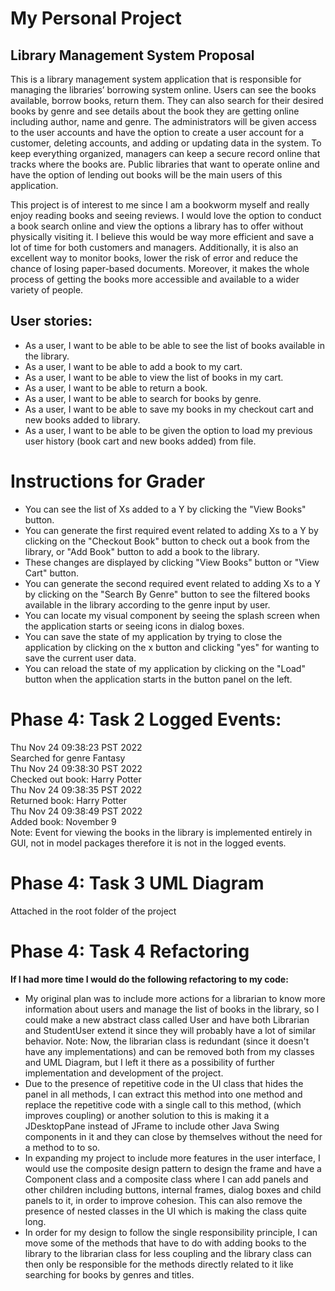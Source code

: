# My Personal Project

## Library Management System Proposal 

This is a library management system application that is responsible for managing the libraries’ borrowing system online.
Users can see the books available, borrow books, return them. They can also search for their desired books by genre and 
see details about the book they are getting online including author, name and genre. The administrators will be given access
to the user accounts and have the option to create a user account for a customer, deleting accounts, and adding or 
updating data in the system. To keep everything organized, managers can keep a secure record online that tracks where 
the books are. Public libraries that want to operate online and have the option of lending out books will be the main
users of this application.

This project is of interest to me since I am a bookworm myself and really enjoy reading books and seeing reviews. I would 
love the option to conduct a book search online and view the options a library has to offer without physically visiting it. 
I believe this would be way more efficient and save a lot of time for both customers and managers.  Additionally, it is 
also an excellent way to monitor books, lower the risk of error and reduce the chance of losing paper-based documents. 
Moreover, it makes the whole process of getting the books more accessible and available to a wider variety of people.


## User stories:
-   As a user, I want to be able to be able to see the list of books available in the library.
-	As a user, I want to be able to add a book to my cart.
-	As a user, I want to be able to view the list of books in my cart.
-	As a user, I want to be able to return a book. 
-	As a user, I want to be able to search for books by genre.
-   As a user, I want to be able to save my books in my checkout cart and new books added to library.
-   As a user, I want to be able to be given the option to load my previous user history (book cart and new books added) from file. 

# Instructions for Grader
- You can see the list of Xs added to a Y by clicking the "View Books" button.
- You can generate the first required event related to adding Xs to a Y by clicking on the "Checkout Book" button to check out
a book from the library, or "Add Book" button to add a book to the library. 
- These changes are displayed by clicking "View Books" button or "View Cart" button. 
- You can generate the second required event related to adding Xs to a Y by clicking on the "Search By Genre" button to see the
filtered books available in the library according to the genre input by user. 
- You can locate my visual component by seeing the splash screen when the application starts or seeing icons in dialog boxes. 
- You can save the state of my application by trying to close the application by clicking on the x button and clicking "yes" for wanting 
to save the current user data. 
- You can reload the state of my application by clicking on the "Load" button when the application starts in the button panel on the left.

# Phase 4: Task 2 Logged Events:
Thu Nov 24 09:38:23 PST 2022
<br> Searched for genre Fantasy
<br> Thu Nov 24 09:38:30 PST 2022
<br> Checked out book: Harry Potter
<br> Thu Nov 24 09:38:35 PST 2022
<br> Returned book: Harry Potter
<br> Thu Nov 24 09:38:49 PST 2022
<br> Added book: November 9 
<br> Note: Event for viewing the books in the library is implemented entirely in GUI, not in model packages therefore it is not in the logged events. 

# Phase 4: Task 3 UML Diagram
Attached in the root folder of the project
# Phase 4: Task 4 Refactoring
<strong> If I had more time I would do the following refactoring to my code: </strong>

- My original plan was to include more actions for a librarian to know more information about users and manage the list of books in the library, 
so I could make a new abstract class called User and have both Librarian and StudentUser extend it since they will probably have a lot of similar behavior.
Note: Now, the librarian class is redundant (since it doesn't have any implementations) and can be removed both from my classes and UML Diagram, but I left it there as a possibility of further implementation and development of the project. 
- Due to the presence of repetitive code in the UI class that hides the panel in all methods, I can extract this method into one method and replace the repetitive code with a single call to this method,
  (which improves coupling) or another solution to this is making it a JDesktopPane instead of JFrame to include other Java Swing components in it and they can close by themselves without the need for a method to to so.
- In expanding my project to include more features in the user interface, I would use the composite design pattern to design the frame and have a Component class
and a composite class where I can add panels and other children including buttons, internal frames, dialog boxes and child panels to it, in order to improve cohesion. This can also remove the presence
of nested classes in the UI which is making the class quite long. 
- In order for my design to follow the single responsibility principle, I can move some of the methods that have to do with adding books to the library to the librarian class for less coupling and 
the library class can then only be responsible for the methods directly related to it like searching for books by genres and titles.
